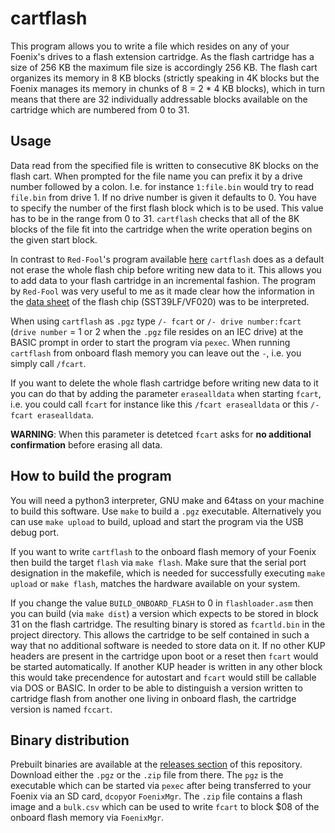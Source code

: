 # cartflash

This program allows you to write a file which resides on any of your Foenix's drives to a flash extension cartridge.
As the flash cartridge has a size of 256 KB the maximum file size is accordingly 256 KB. The flash cart
organizes its memory in 8 KB blocks (strictly speaking in 4K blocks but the Foenix manages its memory in chunks of
8 = 2 * 4 KB blocks), which in turn means that there are 32 individually addressable blocks available on the cartridge
which are numbered from 0 to 31.

## Usage

Data read from the specified file is written to consecutive 8K blocks on the flash cart. When prompted for the file 
name you can prefix it by a drive number followed by a colon. I.e. for instance `1:file.bin` would try to read 
`file.bin` from drive 1. If no drive number is given it defaults to 0. You have to specify the number of the first 
flash block which is to be used. This value has to be in the range from 0 to 31. `cartflash` checks that all of the 
8K blocks of the file fit into the cartridge when the write operation begins on the given start block.

In contrast to `Red-Fool`'s program available [here](https://github.com/Red-Fool/F256_FlashCart ) `cartflash`
does as a default not erase the whole flash chip before writing new data to it. This allows you to add data to
your flash cartridge in an incremental fashion. The program by `Red-Fool` was very useful to me as it
made clear how the information in the [data sheet](https://ww1.microchip.com/downloads/en/DeviceDoc/20005023B.pdf) 
of the flash chip (SST39LF/VF020) was to be interpreted.

When using `cartflash` as `.pgz` type `/- fcart` or `/- drive number:fcart` (`drive number` = 1 or 2 when the `.pgz` 
file resides on an IEC drive) at the BASIC prompt in order to start the program via `pexec`. When running `cartflash` 
from onboard flash memory you can leave out the `-`, i.e. you simply call `/fcart`.

If you want to delete the whole flash cartridge before writing new data to it you can do that by adding the parameter 
`erasealldata` when starting `fcart`, i.e. you could call `fcart` for instance like this `/fcart erasealldata` or this
`/- fcart erasealldata`.

**WARNING**: When this parameter is detetced `fcart` asks for **no additional confirmation** before erasing all data.

## How to build the program

You will need a python3 interpreter, GNU make and 64tass on your machine to build this software.
Use `make` to build a `.pgz` executable. Alternatively you can use `make upload` to build, upload and start the program 
via the USB debug port.

If you want to write `cartflash` to the onboard flash memory of your Foenix then build the target `flash` via `make flash`. 
Make sure that the serial port designation in the makefile, which is needed for successfully executing  `make upload` or 
`make flash`, matches the hardware available on your system.

If you change the value `BUILD_ONBOARD_FLASH` to 0 in `flashloader.asm` then you can build (via `make dist`) a version 
which expects to be stored in block 31 on the flash cartridge. The resulting binary is stored as `fcartld.bin` in the 
project directory. This allows the cartridge to be self contained in such  a way that no additional software is needed 
to store data on it. If no other KUP headers are present in the cartridge upon boot or a reset then  `fcart` would be 
started automatically. If another KUP header is written in any other block this would take precendence for autostart 
and `fcart` would still be callable via DOS or BASIC. In order to be able to distinguish a version written to cartridge 
flash from another one living in onboard flash, the cartridge version is named `fccart`.

## Binary distribution

Prebuilt binaries are available at the [releases section](https://github.com/rmsk2/cartflash/releases) of this repository. 
Download either the `.pgz` or the `.zip` file from there. The `pgz` is the executable which can be started via `pexec`
after being transferred to your Foenix via an SD card, `dcopy`or `FoenixMgr`. The `.zip` file contains a flash image 
and a `bulk.csv` which can be used to write `fcart` to block $08 of the onboard flash memory via `FoenixMgr`.
